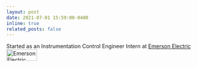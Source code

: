 ```yaml
---
layout: post
date: 2021-07-01 15:59:00-0400
inline: true
related_posts: false
---
```

Started as an Instrumentation Control Engineer Intern at [Emerson Electric](https://www.emerson.com/en-us)
<img src="https://upload.wikimedia.org/wikipedia/en/thumb/a/a9/Emerson_Electric_Company.svg/400px-Emerson_Electric_Company.svg.png" alt="Emerson Electric" width="80" height="30">


